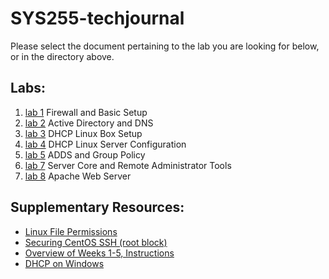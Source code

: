 # SYS255-techjournal
Please select the document pertaining to the lab you are looking for below, or in the directory above.

## Labs:
 1. [lab 1](https://github.com/lenora4321/SYS255-techjournal/blob/master/lab1.md) Firewall and Basic Setup
 2. [lab 2](https://github.com/lenora4321/SYS255-techjournal/blob/master/lab2.md) Active Directory and DNS
 3. [lab 3](https://github.com/lenora4321/SYS255-techjournal/blob/master/lab3.md) DHCP Linux Box Setup
 4. [lab 4](https://github.com/lenora4321/SYS255-techjournal/blob/master/lab4.md) DHCP Linux Server Configuration
 5. [lab 5](https://github.com/lenora4321/SYS255-techjournal/blob/master/lab5.md) ADDS and Group Policy
 6. [lab 7](https://github.com/lenora4321/SYS255-techjournal/blob/master/lab7.md) Server Core and Remote Administrator Tools
 7. [lab 8](https://github.com/lenora4321/SYS255-techjournal/blob/master/lab8.md) Apache Web Server

 
 ## Supplementary Resources:
 - [Linux File Permissions](https://github.com/lenora4321/SYS255-techjournal/blob/master/Supplemental%20Entires/Linux%20File%20and%20Directory%20Permissions.md)
 - [Securing CentOS SSH (root block)](https://github.com/lenora4321/SYS255-techjournal/blob/master/Supplemental%20Entires/Securing%20CentOS%20SSH.md)
 - [Overview of Weeks 1-5, Instructions](https://github.com/lenora4321/SYS255-techjournal/blob/master/Supplemental%20Entires/Weeks%201%20-%205%20Overview.md)
 - [DHCP on Windows](https://github.com/lenora4321/SYS255-techjournal/blob/master/Supplemental%20Entires/DHCP%20on%20Windows.md)

